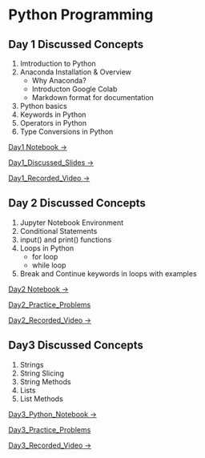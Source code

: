 # Python Programming


## Day 1 Discussed Concepts

1. Imtroduction to Python
2. Anaconda Installation & Overview
    - Why Anaconda?
    - Introducton Google Colab
    - Markdown format for documentation
3. Python basics
4. Keywords in Python
4. Operators in Python
5. Type Conversions in Python

[Day1 Notebook →](https://github.com/AP-Skill-Development-Corporation/Python-FDP-TEAM-1-1/blob/master/Day1_18May2020/Day1.ipynb)

[Day1_Discussed_Slides →]()

[Day1_Recorded_Video →](https://transcripts.gotomeeting.com/#/s/c6060e7e64c28158f286520b552df4c391e2f44db9dce6b3c8ff0c8a6e28a3c2)

## Day 2 Discussed Concepts

1. Jupyter Notebook Environment
2. Conditional Statements
3. input() and print() functions
4. Loops in Python
    - for loop
    - while loop
5. Break and Continue keywords in loops with examples

[Day2 Notebook →](https://github.com/AP-Skill-Development-Corporation/Python-FDP-TEAM-1-1/blob/master/Day2_19May2020/Day2%20Python%20Programming.ipynb)

[Day2_Practice_Problems](https://github.com/AP-Skill-Development-Corporation/Python-FDP-TEAM-1-1/blob/master/Day2_19May2020/practice.ipynb)

[Day2_Recorded_Video →](https://transcripts.gotomeeting.com/#/s/a13a7b9a53b183b3bfab87c4fab42aeaf03ca074f02323df49d3c6f7cefdd385)

## Day3 Discussed Concepts

1. Strings
2. String Slicing
3. String Methods
4. Lists
5. List Methods

[Day3_Python_Notebook →](https://github.com/AP-Skill-Development-Corporation/Python-FDP-TEAM-1-1/blob/master/Day3_20May2020/Day3.ipynb)

[Day3_Practice_Problems](https://github.com/AP-Skill-Development-Corporation/Python-FDP-TEAM-1-1/blob/master/Day3_20May2020/Day3_practice_problems.ipynb)

[Day3_Recorded_Video →](https://transcripts.gotomeeting.com/#/s/56c374a244de784081cc6f42d0f65ef55a525ac081c89a02b5b227c7bc45862c)
